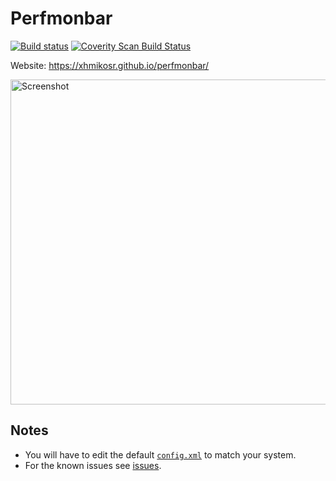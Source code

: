 # Perfmonbar

[![Build status](https://img.shields.io/appveyor/ci/XhmikosR/perfmonbar/master.svg)](https://ci.appveyor.com/project/XhmikosR/perfmonbar/branch/master)
[![Coverity Scan Build Status](https://img.shields.io/coverity/scan/1105.svg)](https://scan.coverity.com/projects/1105)

Website: <https://xhmikosr.github.io/perfmonbar/>

<img src="https://xhmikosr.github.io/perfmonbar/img/screenshot@2x.jpg" alt="Screenshot" width="520">

## Notes

* You will have to edit the default [`config.xml`](https://github.com/XhmikosR/perfmonbar/blob/master/src/config.xml) to match your system.
* For the known issues see [issues](https://github.com/XhmikosR/perfmonbar/issues).
